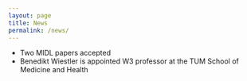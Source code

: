 ```yaml
---
layout: page
title: News
permalink: /news/
---
```

 - Two MIDL papers accepted
 - Benedikt Wiestler is appointed W3 professor at the TUM School of Medicine and Health
